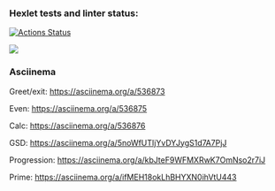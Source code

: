 ### Hexlet tests and linter status:
[![Actions Status](https://github.com/rus-yanov/java-project-61/workflows/hexlet-check/badge.svg)](https://github.com/rus-yanov/java-project-61/actions)

<a href="https://codeclimate.com/github/rus-yanov/java-project-60/maintainability"><img src="https://api.codeclimate.com/v1/badges/95967b6176eb38dcf361/maintainability" /></a>

### Asciinema

Greet/exit:
https://asciinema.org/a/536873

Even: 
https://asciinema.org/a/536875

Calc:
https://asciinema.org/a/536876

GSD:
https://asciinema.org/a/5noWfUTIjYvDYJygS1d7A7PjJ

Progression:
https://asciinema.org/a/kbJteF9WFMXRwK7OmNso2r7iJ

Prime:
https://asciinema.org/a/ifMEH18okLhBHYXN0ihVtU443
